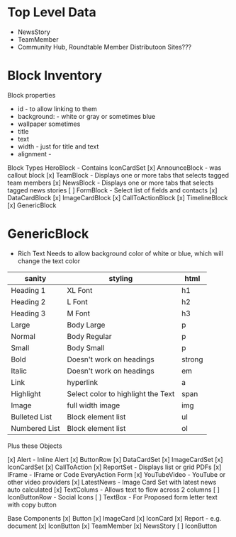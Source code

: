 

# Top Level Data
- NewsStory
- TeamMember
- Community Hub, Roundtable Member Distributoon Sites???


# Block Inventory
Block properties
- id - to allow linking to them
- background: - white or gray or sometimes blue
- wallpaper sometimes
- title
- text
- width - just for title and text
- alignment - 

Block Types HeroBlock - Contains IconCardSet
[x] AnnounceBlock - was callout block
[x] TeamBlock - Displays one or more tabs that selects tagged team members
[x] NewsBlock - Displays one or more tabs that selects tagged news stories
[ ] FormBlock - Select list of fields and contacts
[x] DataCardBlock
[x] ImageCardBlock
[x] CallToActionBlock
[x] TimelineBlock
[x] GenericBlock



# GenericBlock
- Rich Text
Needs to allow background color of white or blue, which will change the text color

| sanity          | styling                            | html   |
| ----------------| ---------------------------------- | ------ |
| Heading 1       | XL Font                            | h1     |
| Heading 2       | L Font                             | h2     |
| Heading 3       | M Font                             | h3     |
| Large           | Body Large                         | p      |
| Normal          | Body Regular                       | p      |
| Small           | Body Small                         | p      |
| Bold            | Doesn't work on headings           | strong |
| Italic          | Doesn't work on headings           | em     |
| Link            | hyperlink                          | a      |
| Highlight       | Select color to highlight the Text | span   |
| Image           | full width image                   | img    |
| Bulleted List   | Block element list                 | ul     | 
| Numbered List   | Block element list                 | ol     |  

Plus these Objects

[x] Alert - Inline Alert
[x] ButtonRow
[x] DataCardSet
[x] ImageCardSet
[x] IconCardSet
[x] CallToAction
[x] ReportSet - Displays list or grid PDFs
[x] IFrame - IFrame or Code EveryAction Form
[x] YouTubeVideo - YouTube or other video providers
[x] LatestNews - Image Card Set with latest news auto calculated
[x] TextColums - Allows text to flow across 2 columns
[ ] IconButtonRow - Social Icons
[ ] TextBox - For Proposed form letter text with copy button

Base Components
[x] Button
[x] ImageCard
[x] IconCard
[x] Report - e.g. document
[x] IconButton
[x] TeamMember
[x] NewsStory
[ ] IconButton




